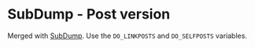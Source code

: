 SubDump - Post version
=============

Merged with [SubDump](https://github.com/voussoir/reddit/tree/master/SubDump). Use the `DO_LINKPOSTS` and `DO_SELFPOSTS` variables.